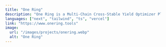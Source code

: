 ```yaml
---
title: "One Ring"
description: "One Ring is a Multi-Chain Cross-Stable Yield Optimizer Platform. Forget about spending hours looking for the best farms out there. One Ring does it automatically for you."
languages: ["next", "tailwind", "ts", "vercel"]
link: "https://www.onering.tools"
image:
  url: "/images/projects/onering.webp"
  alt: "One Ring"
---
```

